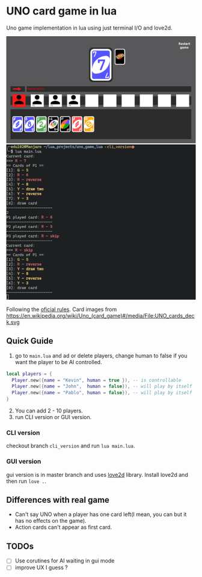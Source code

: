 # UNO card game in lua

Uno game implementation in lua using just terminal I/O and love2d.  

![gui capture](img/captures/uno_gui_capture.png)
![cli capture](img/captures/uno_cli_capture.png)

Following the [oficial rules](https://en.wikipedia.org/wiki/Uno_(card_game)).
Card images from https://en.wikipedia.org/wiki/Uno_(card_game)#/media/File:UNO_cards_deck.svg

## Quick Guide

1. go to `main.lua` and ad or delete players, change human to false if you want the player to be
AI controlled.
```lua
local players = {
  Player.new({name = "Kevin", human = true }), -- is controllable
  Player.new({name = "John",  human = false}), -- will play by itself
  Player.new({name = "Pablo", human = false}), -- will play by itself
}
```
2. You can add 2 - 10 players.
3. run CLI version or GUI version.

### CLI version

checkout branch `cli_version` and run `lua main.lua`.

### GUI version

gui version is in master branch and uses [love2d](https://love2d.org/) library.
Install love2d and then run `love .`.


## Differences with real game

* Can't say UNO when a player has one card left(I mean, you can but it has no
effects on the game).
* Action cards can't appear as first card.

## TODOs

- [ ] Use corutines for AI waiting in gui mode
- [ ] improve UX I guess ?
